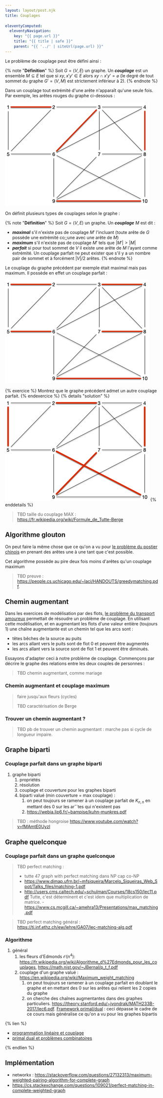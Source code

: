 ```yaml
---
layout: layout/post.njk
title: Couplages

eleventyComputed:
  eleventyNavigation:
    key: "{{ page.url }}"
    title: "{{ title | safe }}"
    parent: "{{ '../' | siteUrl(page.url) }}"
---
```



Le problème de couplage peut être défini ainsi :

{% note "**Définition**" %}
Soit $G=(V, E)$ un graphe. Un **_couplage_** est un ensemble $M \subseteq E$ tel que si $xy, x'y' \in E$ alors $xy \cap x'y' = \varnothing$ (le degré de tout sommet du graphe $G'=(V, M)$ est strictement inférieur à 2).
{% endnote %}

Dans un couplage tout extrémité d'une arête n'apparaît qu'une seule fois. Par exemple, les arêtes rouges du graphe ci-dessous :

![couplage exemple](couplage-exemple.png)

On définit plusieurs types de couplages selon le graphe :

{% note "**Définition**" %}
Soit $G=(V, E)$ un graphe. Un **_couplage_** $M$ est dit :

- **_maximal_** s'il n'existe pas de couplage $M'$ l'incluant (toute arête de $G$ possède une extrémité co;;une avec une arête de $M$)
- **_maximum_** s'il n'existe pas de couplage $M'$ tels que $\vert M'\vert > \vert M\vert$
- **_parfait_** si pour tout sommet de $V$ il existe une arête de $M$ l'ayant comme extrémité. Un couplage parfait ne peut exister que s'il y a un nombre pair de sommet et à forcément $\vert V \vert/2$ arêtes.
{% endnote %}

Le couplage du graphe précédent par exemple était maximal mais pas maximum. Il possède en effet un couplage parfait :

![couplage exemple parfait](couplage-exemple-parfait-1.png)

{% exercice %}
Montrez que le graphe précédent admet un autre couplage parfait.
{% endexercice %}
{% details "solution" %}
![couplage exemple parfait 2](couplage-exemple-parfait-2.png)
{% enddetails %}

> TBD taille du couplage MAX : <https://fr.wikipedia.org/wiki/Formule_de_Tutte-Berge>

## Algorithme glouton

On peut faire la même chose que ce qu'on a vu pour [le problème du postier chinois](../projet-postier-chinois/) en prenant des arêtes une à une tant que c'est possible.

Cet algorithme possède au pire deux fois moins d'arêtes qu'un couplage maximum

> TBD preuve : <https://people.cs.uchicago.edu/~laci/HANDOUTS/greedymatching.pdf>.

## Chemin augmentant

Dans les exercices de modélisation par des flots, [le problème du transport amoureux](../projet-flots-modélisation/#transport-amoureux) permettait de résoudre un problème de couplage. En utilisant cette modélisation, et en augmentant les flots d'une valeur entière (toujours 1) une chaîne augmentante est un chemin tel que les arcs sont :

- têtes bêches de la source au puits
- les arcs allant vers le puits sont de flot 0 et peuvent être augmentés
- les arcs allant vers la source sont de flot 1 et peuvent être diminués.

Essayons d'adapter ceci à notre problème de couplage. Commençons par décrire le graphe des relations entre les deux couples de personnes :


> TBD chemin augmentant, comme mariage

### Chemin augmentant et couplage maximum

> faire jusqu'aux fleurs (cycles)
> 
> TBD caractérisation de Berge
>
### Trouver un chemin augmentant ?

> TBD pb de trouver un chemin augmentant : marche pas si cycle de longueur impaire.

## Graphe biparti

### Couplage parfait dans un graphe biparti

1. graphe biparti
   1. propriétés
   2. résolution
   3. couplage et couverture pour les graphes biparti
   4. biparti valué (min couverture = max couplage) :
      1. on peut toujours se ramener à un couplage parfait de $K_{n,n}$ en mettant des 0 sur les arˆ´tes qui n'existent pas
      2. <https://webia.lip6.fr/~bampise/kuhn-munkres.pdf>

> TBD : méthode hongroise <https://www.youtube.com/watch?v=fMAmtE0UyzI>

## Graphe quelconque

### Couplage parfait dans un graphe quelconque

> TBD perfect matching :
>
> - tutte 47 graph with perfect matching dans NP cap co-NP
> - <https://www.dimap.ufrn.br/~mfsiqueira/Marcelo_Siqueiras_Web_Spot/Talks_files/matching-1.pdf> 
> - <http://users.cms.caltech.edu/~schulman/Courses/18cs150/lec11.pdf>
> Tutte, c'est déterminent et c'est idem que multiplication de matrice. - <https://www.cs.mcgill.ca/~amehra13/Presentations/max_matching.pdf>

> TBD perfect matching général : <https://ti.inf.ethz.ch/ew/lehre/GA07/lec-matching-alg.pdf>

### Algorithme

1. général
   1. les fleurs d'Edmonds $\mathcal{O}(n^4)$: <https://fr.wikipedia.org/wiki/Algorithme_d%27Edmonds_pour_les_couplages>, <https://math.nist.gov/~JBernal/p_t_f.pdf>
   2. couplage d'un graphe valué : <https://en.wikipedia.org/wiki/Maximum_weight_matching>
      1. on peut toujours se ramener à un couplage parfait en doublant le graphe et en mettant des 0 sur les arêtes qui relient les 2 copies du graphe
      2. on cherche des chaînes augmentantes dans des graphes particuliers. <https://theory.stanford.edu/~jvondrak/MATH233B-2017/lec6.pdf>. [Framework primal/dual](https://math.mit.edu/~goemans/PAPERS/book-ch4.pdf) : ceci dépasse le cadre de ce cours mais généralise ce qu'on a vu pour les graphes bipartis

{% lien %}

- [programmation linéaire et couplage](https://www.cs.cmu.edu/afs/cs.cmu.edu/academic/class/15850-f20/www/notes/lec7.pdf)
- [primal dual et problèmes combinatoires](https://www.youtube.com/watch?v=Z0eSQapcE6A&list=PLXsmhnDvpjORcTRFMVF3aUgyYlHsxfhNL&index=42)

{% endlien %}

## Implémentation

- networkx : <https://stackoverflow.com/questions/27132313/maximum-weighted-pairing-algorithm-for-complete-graph>
- <https://cs.stackexchange.com/questions/109021/perfect-matching-in-complete-weighted-graph>